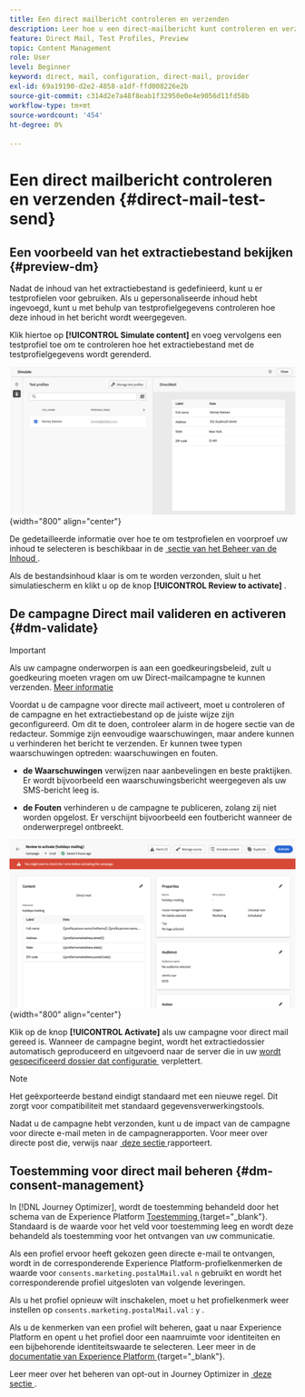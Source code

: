 ```yaml
---
title: Een direct mailbericht controleren en verzenden
description: Leer hoe u een direct-mailbericht kunt controleren en verzenden in Journey Optimizer
feature: Direct Mail, Test Profiles, Preview
topic: Content Management
role: User
level: Beginner
keyword: direct, mail, configuration, direct-mail, provider
exl-id: 69a19190-d2e2-4858-a1df-ffd008226e2b
source-git-commit: c314d2e7a48f8eab1f32950e0e4e9056d11fd58b
workflow-type: tm+mt
source-wordcount: '454'
ht-degree: 0%

---
```


# Een direct mailbericht controleren en verzenden {#direct-mail-test-send}

## Een voorbeeld van het extractiebestand bekijken {#preview-dm}

Nadat de inhoud van het extractiebestand is gedefinieerd, kunt u er testprofielen voor gebruiken. Als u gepersonaliseerde inhoud hebt ingevoegd, kunt u met behulp van testprofielgegevens controleren hoe deze inhoud in het bericht wordt weergegeven.

Klik hiertoe op **[!UICONTROL Simulate content]** en voeg vervolgens een testprofiel toe om te controleren hoe het extractiebestand met de testprofielgegevens wordt gerenderd.

![](assets/direct-mail-simulate.png){width="800" align="center"}

De gedetailleerde informatie over hoe te om testprofielen en voorproef uw inhoud te selecteren is beschikbaar in de [&#x200B; sectie van het Beheer van de Inhoud &#x200B;](../content-management/preview-test.md).

Als de bestandsinhoud klaar is om te worden verzonden, sluit u het simulatiescherm en klikt u op de knop **[!UICONTROL Review to activate]** .

## De campagne Direct mail valideren en activeren {#dm-validate}

>[!IMPORTANT]
>
> Als uw campagne onderworpen is aan een goedkeuringsbeleid, zult u goedkeuring moeten vragen om uw Direct-mailcampagne te kunnen verzenden. [Meer informatie](../test-approve/gs-approval.md)

Voordat u de campagne voor directe mail activeert, moet u controleren of de campagne en het extractiebestand op de juiste wijze zijn geconfigureerd. Om dit te doen, controleer alarm in de hogere sectie van de redacteur. Sommige zijn eenvoudige waarschuwingen, maar andere kunnen u verhinderen het bericht te verzenden. Er kunnen twee typen waarschuwingen optreden: waarschuwingen en fouten.

* **de Waarschuwingen** verwijzen naar aanbevelingen en beste praktijken. Er wordt bijvoorbeeld een waarschuwingsbericht weergegeven als uw SMS-bericht leeg is.

* **de Fouten** verhinderen u de campagne te publiceren, zolang zij niet worden opgelost. Er verschijnt bijvoorbeeld een foutbericht wanneer de onderwerpregel ontbreekt.

![](assets/direct-mail-review.png){width="800" align="center"}

Klik op de knop **[!UICONTROL Activate]** als uw campagne voor direct mail gereed is. Wanneer de campagne begint, wordt het extractiedossier automatisch geproduceerd en uitgevoerd naar de server die in uw [&#x200B; wordt gespecificeerd dossier dat configuratie &#x200B;](../direct-mail/direct-mail-configuration.md) verplettert.

>[!NOTE]
>
>Het geëxporteerde bestand eindigt standaard met een nieuwe regel. Dit zorgt voor compatibiliteit met standaard gegevensverwerkingstools.


Nadat u de campagne hebt verzonden, kunt u de impact van de campagne voor directe e-mail meten in de campagnerapporten. Voor meer over directe post die, verwijs naar [&#x200B; deze sectie &#x200B;](../reports/campaign-global-report-cja-direct.md) rapporteert.

## Toestemming voor direct mail beheren {#dm-consent-management}

In [!DNL Journey Optimizer], wordt de toestemming behandeld door het schema van de Experience Platform [&#x200B; Toestemming &#x200B;](https://experienceleague.adobe.com/docs/experience-platform/xdm/field-groups/profile/consents.html?lang=nl-NL){target="_blank"}. Standaard is de waarde voor het veld voor toestemming leeg en wordt deze behandeld als toestemming voor het ontvangen van uw communicatie.

Als een profiel ervoor heeft gekozen geen directe e-mail te ontvangen, wordt in de corresponderende Experience Platform-profielkenmerken de waarde voor `consents.marketing.postalMail.val` `n` gebruikt en wordt het corresponderende profiel uitgesloten van volgende leveringen.

Als u het profiel opnieuw wilt inschakelen, moet u het profielkenmerk weer instellen op `consents.marketing.postalMail.val` : `y` .

Als u de kenmerken van een profiel wilt beheren, gaat u naar Experience Platform en opent u het profiel door een naamruimte voor identiteiten en een bijbehorende identiteitswaarde te selecteren. Leer meer in de [&#x200B; documentatie van Experience Platform &#x200B;](https://experienceleague.adobe.com/docs/experience-platform/profile/ui/user-guide.html?lang=nl-NL#getting-started){target="_blank"}.

Leer meer over het beheren van opt-out in Journey Optimizer in [&#x200B; deze sectie &#x200B;](../privacy/opt-out.md).
